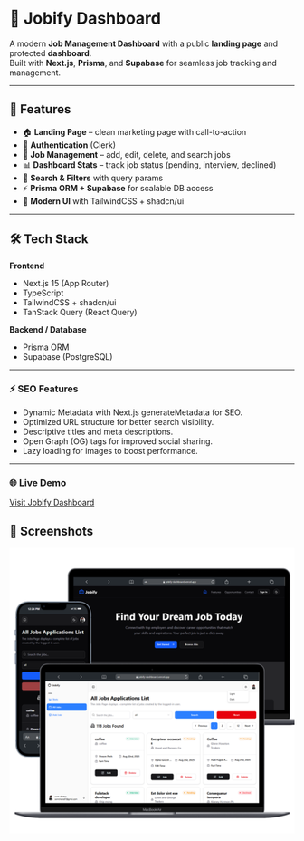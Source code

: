 
# 💼 Jobify Dashboard

A modern **Job Management Dashboard** with a public **landing page** and protected **dashboard**.  
Built with **Next.js**, **Prisma**, and **Supabase** for seamless job tracking and management.  

---

## 🚀 Features
- 🏠 **Landing Page** – clean marketing page with call-to-action  
- 🔐 **Authentication** (Clerk)  
- 💼 **Job Management** – add, edit, delete, and search jobs  
- 📊 **Dashboard Stats** – track job status (pending, interview, declined)  
- 🔎 **Search & Filters** with query params  
- ⚡ **Prisma ORM + Supabase** for scalable DB access  
- 🎨 **Modern UI** with TailwindCSS + shadcn/ui  

---

## 🛠️ Tech Stack
**Frontend**
- Next.js 15 (App Router)  
- TypeScript  
- TailwindCSS + shadcn/ui  
- TanStack Query (React Query)  

**Backend / Database**
- Prisma ORM  
- Supabase (PostgreSQL)  

---

### ⚡ SEO Features
- Dynamic Metadata with Next.js generateMetadata for SEO.
- Optimized URL structure for better search visibility.
- Descriptive titles and meta descriptions.
- Open Graph (OG) tags for improved social sharing.
- Lazy loading for images to boost performance.
---

### 🌐 Live Demo
[Visit Jobify Dashboard](https://jobify-dashboard.vercel.app/)

## 📸 Screenshots
![Mockup](./public/images/jobify-dashboard.png)